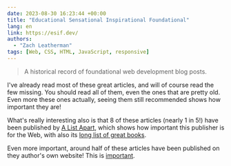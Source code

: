 ```yaml
---
date: 2023-08-30 16:23:44 +00:00
title: "Educational Sensational Inspirational Foundational"
lang: en
link: https://esif.dev/
authors:
  - "Zach Leatherman"
tags: [Web, CSS, HTML, JavaScript, responsive]
---
```


> A historical record of foundational web development blog posts.

I've already read most of these great articles, and will of course read the few missing. You should read all of them, even the ones that are pretty old. Even more these ones actually, seeing them still recommended shows how important they are!

What's really interesting also is that 8 of these articles (nearly 1 in 5!) have been published by [A List Apart](https://alistapart.com/), which shows how important this publisher is for the Web, with also its [long list of great books](https://abookapart.com/).

Even more important, around half of these articles have been published on they author's own website! This is [important](https://matthiasott.com/articles/into-the-personal-website-verse).
